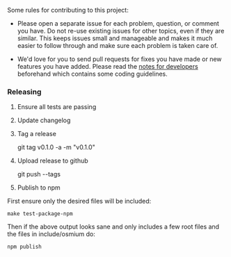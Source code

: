 
Some rules for contributing to this project:

* Please open a separate issue for each problem, question, or comment you have.
  Do not re-use existing issues for other topics, even if they are similar. This
  keeps issues small and manageable and makes it much easier to follow through
  and make sure each problem is taken care of.

* We'd love for you to send pull requests for fixes you have made or new features
  you have added. Please read the [notes for developers](NOTES_FOR_DEVELOPERS.md)
  beforehand which contains some coding guidelines.


### Releasing

1) Ensure all tests are passing

2) Update changelog

3) Tag a release

    git tag v0.1.0 -a -m "v0.1.0"

4) Upload release to github

    git push --tags

5) Publish to npm

First ensure only the desired files will be included:

    make test-package-npm

Then if the above output looks sane and only includes a few root files and the files in include/osmium do:

    npm publish